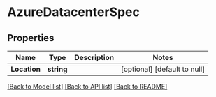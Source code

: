 # AzureDatacenterSpec

## Properties
Name | Type | Description | Notes
------------ | ------------- | ------------- | -------------
**Location** | **string** |  | [optional] [default to null]

[[Back to Model list]](../README.md#documentation-for-models) [[Back to API list]](../README.md#documentation-for-api-endpoints) [[Back to README]](../README.md)


